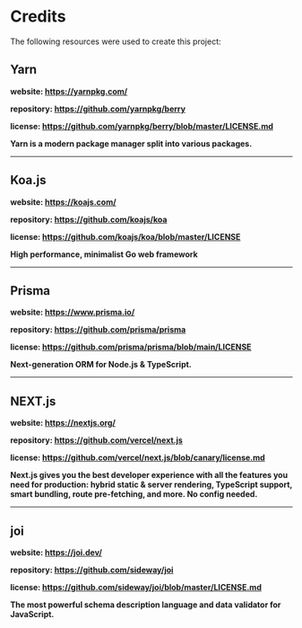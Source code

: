 # Credits

The following resources were used to create this project:

## **Yarn**

**website: https://yarnpkg.com/**

**repository: https://github.com/yarnpkg/berry**

**license: https://github.com/yarnpkg/berry/blob/master/LICENSE.md**

**Yarn is a modern package manager split into various packages.**

---

## **Koa.js**

**website: https://koajs.com/**

**repository: https://github.com/koajs/koa**

**license: https://github.com/koajs/koa/blob/master/LICENSE**

**High performance, minimalist Go web framework**

---

## **Prisma**

**website: https://www.prisma.io/**

**repository: https://github.com/prisma/prisma**

**license: https://github.com/prisma/prisma/blob/main/LICENSE**

**Next-generation ORM for Node.js & TypeScript.**

---

## **NEXT.js**

**website: https://nextjs.org/**

**repository: https://github.com/vercel/next.js**

**license: https://github.com/vercel/next.js/blob/canary/license.md**

**Next.js gives you the best developer experience with all the features you need for production: hybrid static & server rendering, TypeScript support, smart bundling, route pre-fetching, and more. No config needed.**

---

## **joi**

**website: https://joi.dev/**

**repository: https://github.com/sideway/joi**

**license: https://github.com/sideway/joi/blob/master/LICENSE.md**

**The most powerful schema description language and data validator for JavaScript.**
